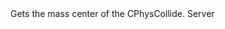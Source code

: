 <function name="CollideGetMassCenter" parent="physcollide" type="libraryfunc">
	<description>
		Gets the mass center of the CPhysCollide.
	</description>
	<realm>Server</realm>
	<args>
		<arg name="collide" type="CPhysCollide"></arg>
	</args>
	<rets>
		<ret name="mins" type="Vector"></ret>
	</rets>
</function>